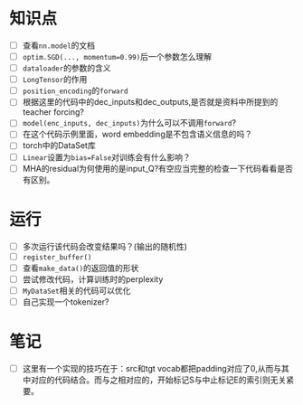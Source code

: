# 知识点

- [ ] 查看```nn.model```的文档
- [ ] ```optim.SGD(..., momentum=0.99)```后一个参数怎么理解
- [ ] ```dataloader```的参数的含义
- [ ] ```LongTensor```的作用
- [ ] ```position_encoding```的```forward```
- [ ] 根据这里的代码中的dec_inputs和dec_outputs,是否就是资料中所提到的teacher forcing?
- [ ] ```model(enc_inputs, dec_inputs)```为什么可以不调用```forward```?
- [ ] 在这个代码示例里面，word embedding是不包含语义信息的吗？
- [ ] torch中的DataSet库
- [ ] ```Linear```设置为```bias=False```对训练会有什么影响？
- [ ] MHA的residual为何使用的是input_Q?有空应当完整的检查一下代码看看是否有区别。

# 运行

- [ ] 多次运行该代码会改变结果吗？(输出的随机性)
- [ ] ```register_buffer()```
- [ ] 查看```make_data()```的返回值的形状
- [ ] 尝试修改代码，计算训练时的perplexity
- [ ] ```MyDataSet```相关的代码可以优化
- [ ] 自己实现一个tokenizer?

# 笔记

- [ ] 这里有一个实现的技巧在于：src和tgt vocab都把padding对应了0,从而与其中对应的代码结合。而与之相对应的，开始标记S与中止标记E的索引则无关紧要。
